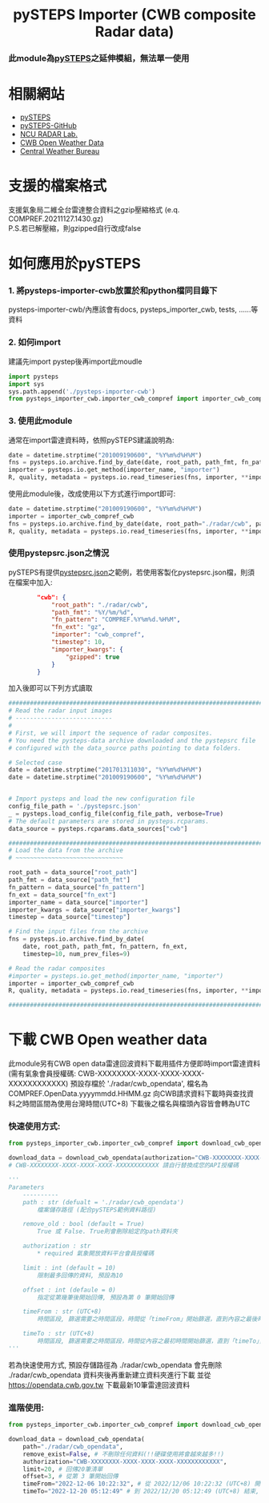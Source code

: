 <h1 align="center">pySTEPS Importer (CWB composite Radar data)</h1>

### 此module為[pySTEPS](https://github.com/pySTEPS/pysteps)之延伸模組，無法單一使用


# 相關網站
* [pySTEPS](https://pysteps.readthedocs.io)
* [pySTEPS-GitHub](https://github.com/pySTEPS/pysteps)
* [NCU RADAR Lab.](http://radar.atm.ncu.edu.tw)
* [CWB Open Weather Data](https://opendata.cwb.gov.tw)
* [Central Weather Bureau](https://www.cwb.gov.tw)


# 支援的檔案格式
支援氣象局二維全台雷達整合資料之gzip壓縮格式 (e.q. COMPREF.20211127.1430.gz)<br>
P.S.若已解壓縮，則gzipped自行改成false


# 如何應用於pySTEPS
### 1. 將pysteps-importer-cwb放置於和python檔同目錄下
pysteps-importer-cwb/內應該會有docs, pysteps_importer_cwb, tests, ......等資料


### 2. 如何import
建議先import pystep後再import此moudle
```python
import pysteps
import sys
sys.path.append('./pysteps-importer-cwb')
from pysteps_importer_cwb.importer_cwb_compref import importer_cwb_compref_cwb
```

### 3. 使用此module
通常在import雷達資料時，依照pySTEPS建議說明為:
```python
date = datetime.strptime("201009190600", "%Y%m%d%H%M")
fns = pysteps.io.archive.find_by_date(date, root_path, path_fmt, fn_pattern, fn_ext, timestep=10, num_prev_files=9)
importer = pysteps.io.get_method(importer_name, "importer")
R, quality, metadata = pysteps.io.read_timeseries(fns, importer, **importer_kwargs)
```

使用此module後，改成使用以下方式進行import即可:
```python
date = datetime.strptime("201009190600", "%Y%m%d%H%M")
importer = importer_cwb_compref_cwb
fns = pysteps.io.archive.find_by_date(date, root_path="./radar/cwb", path_fmt="%Y/%m/%d", fn_pattern="COMPREF.%Y%m%d.%H%M", fn_ext="gz", timestep=10, num_prev_files=9)
R, quality, metadata = pysteps.io.read_timeseries(fns, importer, **importer_kwargs)
```

### 使用pystepsrc.json之情況
pySTEPS有提供[pystepsrc.json](https://pysteps.readthedocs.io/en/stable/user_guide/pystepsrc_example.html)之範例，若使用客製化pystepsrc.json檔，則須在檔案中加入:
```json
        "cwb": {
            "root_path": "./radar/cwb",
            "path_fmt": "%Y/%m/%d",
            "fn_pattern": "COMPREF.%Y%m%d.%H%M",
            "fn_ext": "gz",
            "importer": "cwb_compref",
            "timestep": 10,
            "importer_kwargs": {
                "gzipped": true
            }
        }
```

加入後即可以下列方式讀取
```python
################################################################################
# Read the radar input images
# ---------------------------
#
# First, we will import the sequence of radar composites.
# You need the pysteps-data archive downloaded and the pystepsrc file
# configured with the data_source paths pointing to data folders.

# Selected case
date = datetime.strptime("201701311030", "%Y%m%d%H%M")
date = datetime.strptime("201009190600", "%Y%m%d%H%M")


# Import pysteps and load the new configuration file
config_file_path = './pystepsrc.json'
_ = pysteps.load_config_file(config_file_path, verbose=True)
# The default parameters are stored in pysteps.rcparams.
data_source = pysteps.rcparams.data_sources["cwb"]

###############################################################################
# Load the data from the archive
# ~~~~~~~~~~~~~~~~~~~~~~~~~~~~~~

root_path = data_source["root_path"]
path_fmt = data_source["path_fmt"]
fn_pattern = data_source["fn_pattern"]
fn_ext = data_source["fn_ext"]
importer_name = data_source["importer"]
importer_kwargs = data_source["importer_kwargs"]
timestep = data_source["timestep"]

# Find the input files from the archive
fns = pysteps.io.archive.find_by_date(
    date, root_path, path_fmt, fn_pattern, fn_ext,
    timestep=10, num_prev_files=9)

# Read the radar composites
#importer = pysteps.io.get_method(importer_name, "importer")
importer = importer_cwb_compref_cwb
R, quality, metadata = pysteps.io.read_timeseries(fns, importer, **importer_kwargs)

###############################################################################
```

# 下載 CWB Open weather data
此module另有CWB open data雷達回波資料下載用插件方便即時import雷達資料
(需有氣象會員授權碼: CWB-XXXXXXXX-XXXX-XXXX-XXXX-XXXXXXXXXXXX)
預設存檔於 './radar/cwb_opendata', 檔名為COMPREF.OpenData.yyyymmdd.HHMM.gz
向CWB請求資料下載時與查找資料之時間區間為使用台灣時間(UTC+8)
下載後之檔名與檔頭內容皆會轉為UTC

### 快速使用方式:
```python
from pysteps_importer_cwb.importer_cwb_compref import download_cwb_opendata

download_data = download_cwb_opendata(authorization="CWB-XXXXXXXX-XXXX-XXXX-XXXX-XXXXXXXXXXXX")
# CWB-XXXXXXXX-XXXX-XXXX-XXXX-XXXXXXXXXXXX 請自行替換成您的API授權碼

'''
Parameters
    ----------
    path : str (defualt = './radar/cwb_opendata')
        檔案儲存路徑 (配合pySTEPS範例資料路徑)

    remove_old : bool (default = True)
        True 或 False. True則會刪除給定的path資料夾

    authorization : str
        * required 氣象開放資料平台會員授權碼

    limit : int (default = 10)
        限制最多回傳的資料, 預設為10

    offset : int (defaule = 0)
        指定從第幾筆後開始回傳, 預設為第 0 筆開始回傳

    timeFrom : str (UTC+8)
        時間區段, 篩選需要之時間區段，時間從「timeFrom」開始篩選，直到內容之最後時間，並可與參數「timeTo」 合併使用，格式為「yyyy-MM-dd hh:mm:ss」

    timeTo : str (UTC+8)
        時間區段, 篩選需要之時間區段，時間從內容之最初時間開始篩選，直到「timeTo」，並可與參數「timeFrom」 合併使用，格式為「yyyy-MM-ddThh:mm:ss」
'''
```

若為快速使用方式, 預設存儲路徑為 ./radar/cwb_opendata
會先刪除 ./radar/cwb_opendata 資料夾後再重新建立資料夾進行下載
並從 https://opendata.cwb.gov.tw 下載最新10筆雷達回波資料

### 進階使用:
```python
from pysteps_importer_cwb.importer_cwb_compref import download_cwb_opendata

download_data = download_cwb_opendata(
    path="./radar/cwb_opendata",
    remove_exist=False, # 不刪除任何資料(!!硬碟使用將會越來越多!!)
    authorization="CWB-XXXXXXXX-XXXX-XXXX-XXXX-XXXXXXXXXXXX",
    limit=20, # 回傳20筆清單
    offset=3, # 從第 3 筆開始回傳
    timeFrom="2022-12-06 10:22:32", # 從 2022/12/06 10:22:32 (UTC+8) 開始
    timeTo="2022-12-20 05:12:49" # 到 2022/12/20 05:12:49 (UTC+8) 結束, 此時間段CWB擁有的資料
```

